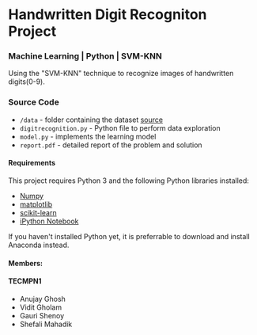 # Handwritten Digit Recogniton Project
### Machine Learning | Python | SVM-KNN

Using the "SVM-KNN" technique to recognize images of handwritten digits(0-9).

### Source Code
- `/data` - folder containing the dataset [source](http://yann.lecun.com/exdb/mnist/index.html)
- `digitrecognition.py` - Python file to perform data exploration
- `model.py` - implements the learning model
- `report.pdf` - detailed report of the problem and solution

#### Requirements
This project requires Python 3 and the following Python libraries installed:
- [Numpy](http://www.numpy.org/)
- [matplotlib](http://matplotlib.org/)
- [scikit-learn](http://scikit-learn.org/stable/)
- [iPython Notebook](http://ipython.org/notebook.html)

If you haven't installed Python yet, it is preferrable to download and install Anaconda instead.

#### Members:
#### TECMPN1
- Anujay Ghosh
- Vidit Gholam
- Gauri Shenoy
- Shefali Mahadik

